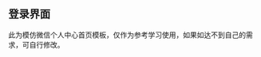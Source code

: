 ## 登录界面

<demo-model url="/pages/template/wxCenter/index"></demo-model>
<template-download></template-download>

此为模仿微信个人中心首页模板，仅作为参考学习使用，如果如达不到自己的需求，可自行修改。

